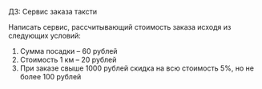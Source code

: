 ДЗ: Сервис заказа таксти

Написать сервис, рассчитывающий стоимость
заказа исходя из следующих условий:
1. Сумма посадки – 60 рублей
2. Стоимость 1 км – 20 рублей
3. При заказе свыше 1000 рублей скидка на всю
стоимость 5%, но не более 100 рублей
